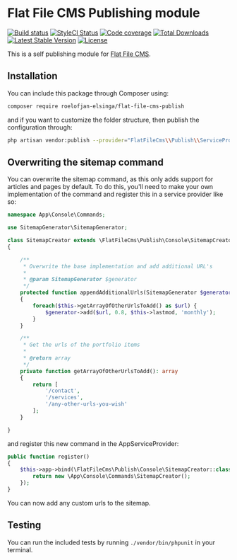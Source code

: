 # Flat File CMS Publishing module

[![Build status](https://travis-ci.com/roelofjan-elsinga/flat-file-cms-publish.svg)](https://travis-ci.com/roelofjan-elsinga/flat-file-cms-publish)
[![StyleCI Status](https://github.styleci.io/repos/202364633/shield)](https://github.styleci.io/repos/202364633)
[![Code coverage](https://codecov.io/gh/roelofjan-elsinga/flat-file-cms-publish/branch/master/graph/badge.svg)](https://codecov.io/gh/roelofjan-elsinga/flat-file-cms-publish)
[![Total Downloads](https://poser.pugx.org/roelofjan-elsinga/flat-file-cms-publish/downloads)](https://packagist.org/packages/roelofjan-elsinga/flat-file-cms-publish)
[![Latest Stable Version](https://poser.pugx.org/roelofjan-elsinga/flat-file-cms-publish/v/stable)](https://packagist.org/packages/roelofjan-elsinga/flat-file-cms-publish)
[![License](https://poser.pugx.org/roelofjan-elsinga/flat-file-cms-publish/license)](https://packagist.org/packages/roelofjan-elsinga/flat-file-cms-publish)

This is a self publishing module for [Flat File CMS](https://github.com/roelofjan-elsinga/flat-file-cms).

## Installation

You can include this package through Composer using:

```bash
composer require roelofjan-elsinga/flat-file-cms-publish
```

and if you want to customize the folder structure, then publish the configuration through:

```bash
php artisan vendor:publish --provider="FlatFileCms\\Publish\\ServiceProvider"
```

## Overwriting the sitemap command

You can overwrite the sitemap command, as this only adds support for articles and 
pages by default. To do this, you'll need to make your own implementation of the 
command and register this in a service provider like so:

```php
namespace App\Console\Commands;

use SitemapGenerator\SitemapGenerator;

class SitemapCreator extends \FlatFileCms\Publish\Console\SitemapCreator
{

    /**
     * Overwrite the base implementation and add additional URL's
     *
     * @param SitemapGenerator $generator
     */
    protected function appendAdditionalUrls(SitemapGenerator $generator): void
    {
        foreach($this->getArrayOfOtherUrlsToAdd() as $url) {
            $generator->add($url, 0.8, $this->lastmod, 'monthly');
        }
    }

    /**
     * Get the urls of the portfolio items
     *
     * @return array
     */
    private function getArrayOfOtherUrlsToAdd(): array
    {
        return [
            '/contact',
            '/services',
            '/any-other-urls-you-wish'
        ];
    }

}
```

and register this new command in the AppServiceProvider:

```php
public function register()
{
    $this->app->bind(\FlatFileCms\Publish\Console\SitemapCreator::class, function () {
        return new \App\Console\Commands\SitemapCreator();
    });
}
```

You can now add any custom urls to the sitemap.

## Testing

You can run the included tests by running ``./vendor/bin/phpunit`` in your terminal.
